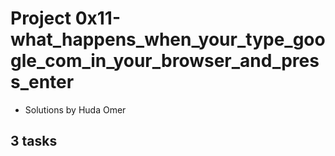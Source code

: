 # Project 0x11-what_happens_when_your_type_google_com_in_your_browser_and_press_enter
- Solutions by Huda Omer
## 3 tasks
